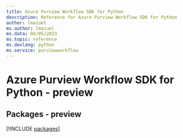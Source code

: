 ```yaml
---
title: Azure Purview Workflow SDK for Python
description: Reference for Azure Purview Workflow SDK for Python
author: lmazuel
ms.author: lmazuel
ms.data: 04/05/2023
ms.topic: reference
ms.devlang: python
ms.service: purviewworkflow
---
```

# Azure Purview Workflow SDK for Python - preview
## Packages - preview
[!INCLUDE [packages](purview-workflow-index.md)]